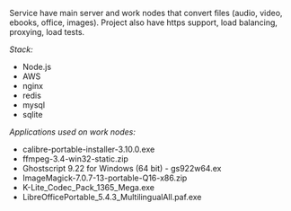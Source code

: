 Service have main server and work nodes that convert files (audio, video, ebooks, office, images).
Project also have https support, load balancing, proxying, load tests.

*Stack:*
- Node.js
- AWS
- nginx
- redis
- mysql
- sqlite

*Applications used on work nodes:*
- calibre-portable-installer-3.10.0.exe 
- ffmpeg-3.4-win32-static.zip 
- Ghostscript 9.22 for Windows (64 bit) - gs922w64.ex
- ImageMagick-7.0.7-13-portable-Q16-x86.zip 
- K-Lite_Codec_Pack_1365_Mega.exe 
- LibreOfficePortable_5.4.3_MultilingualAll.paf.exe 